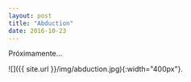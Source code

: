 ```yaml
---
layout: post
title: "Abduction"
date: 2016-10-23
---
```


Próximamente...

![]({{ site.url }}/img/abduction.jpg){:width="400px"}.